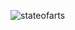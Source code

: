 ![stateofarts](https://user-images.githubusercontent.com/61642281/143288659-91849104-4ac7-4e58-8234-1ed68d614ac8.png)


